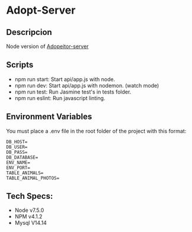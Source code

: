 # Adopt-Server

## Descripcion

Node version of [Adopeitor-server](https://github.com/smarbos/adopteitor-server)

## Scripts

* npm run start: Start api/app.js with node.
* npm run dev: Start api/app.js with nodemon. (watch mode)
* npm run test: Run Jasmine test's in tests folder.
* npm run eslint: Run javascript linting.

## Environment Variables

You must place a .env file in the root folder of the project with this format:

    DB_HOST=
    DB_USER=
    DB_PASS=
    DB_DATABASE=
    ENV_NAME=
    ENV_PORT=
    TABLE_ANIMALS=
    TABLE_ANIMAL_PHOTOS=

## Tech Specs:
* Node v7.5.0
* NPM v4.1.2
* Mysql V14.14
